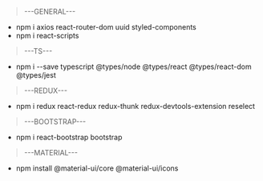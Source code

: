 > ---GENERAL---
- npm i axios react-router-dom uuid styled-components
- npm i react-scripts 
> ---TS---
- npm i --save typescript @types/node @types/react @types/react-dom @types/jest
> ---REDUX---
- npm i redux react-redux redux-thunk redux-devtools-extension reselect 
> ---BOOTSTRAP---
- npm i react-bootstrap bootstrap
> ---MATERIAL---
- npm install @material-ui/core @material-ui/icons

